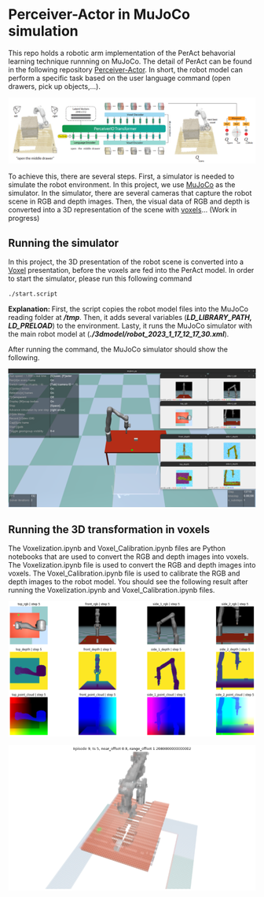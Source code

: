 # Perceiver-Actor in MuJoCo simulation

This repo holds a robotic arm implementation of the PerAct behavorial learning technique runnning on MuJoCo. The detail of PerAct can be found in the following repository [Perceiver-Actor](https://github.com/peract/peract). In short, the robot model can perform a specific task based on the user language command (open drawers, pick up objects,...).

![General architecture of PerAct model](./images/per-act-arch.png "General architecture of PerAct model")

To achieve this, there are several steps. First, a simulator is needed to simulate the robot environment. In this project, we use [MuJoCo](http://www.mujoco.org/) as the simulator. In the simulator, there are several cameras that capture the robot scene in RGB and depth images. Then, the visual data of RGB and depth is converted into a 3D representation of the scene with [voxels](https://en.wikipedia.org/wiki/Voxel)... (Work in progress)

## Running the simulator

In this project, the 3D presentation of the robot scene is converted into a [Voxel](https://en.wikipedia.org/wiki/Voxel) presentation, before the voxels are fed into the PerAct model. In order to start the simulator, please run this following command

```bash
./start.script
```
<strong>Explanation: </strong> First, the script copies the robot model files into the MuJoCo reading folder at <strong><em>/tmp</em></strong>. Then, it adds several variables (<strong><em>LD_LIBRARY_PATH, LD_PRELOAD</em></strong>) to the environment. Lasty, it runs the MuJoCo simulator with the main robot model at (<strong><em>./3dmodel/robot_2023_1_17_12_17_30.xml</em></strong>).

After running the command, the MuJoCo simulator should show the following.

![MuJoCo simulation for Gen3 robot arm](./images/mjc-simulator.png "MuJoCo simulation for Gen3 robot arm")

## Running the 3D transformation in voxels

The Voxelization.ipynb and Voxel_Calibration.ipynb files are Python notebooks that are used to convert the RGB and depth images into voxels. The Voxelization.ipynb file is used to convert the RGB and depth images into voxels. The Voxel_Calibration.ipynb file is used to calibrate the RGB and depth images to the robot model. You should see the following result after running the Voxelization.ipynb and Voxel_Calibration.ipynb files.

![Images imput](./images/simu-images.png "Images imput")

![Voxelization result](./images/voxels.png "Voxelization result")


<!-- The calibration is done by using the [OpenCV](https://opencv.org/) library. -->